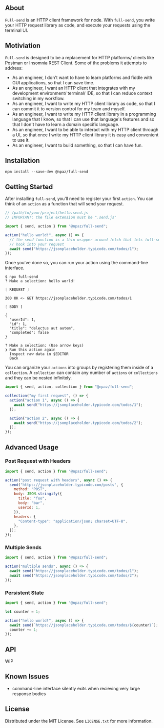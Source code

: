 ## About
`Full-send` is an HTTP client framework for node. With `full-send`, you write your HTTP request library as code, and execute your requests using the terminal UI.

## Motiviation
`Full-send` is designed to be a replacement for HTTP platforms/ clients like Postman or Insomnia REST Client. Some of the problems it attempts to address:
- As an engineer, I don't want to have to learn platforms and fiddle with GUI applications, so that I can save time.
- As an engineer, I want an HTTP client that integrates with my development environment/ terminal/ IDE, so that I can reduce context switching in my workflow.
- As an engineer, I want to write my HTTP client library as code, so that I can commit it to version control for my team and myself.
- As an engineer, I want to write my HTTP client library in a programming language that I know, so that I can use that language's features and so that I don't have to learn a domain specific language.
- As an engineer, I want to be able to interact with my HTTP client through a UI, so that once I write my HTTP client library it is easy and convenient to use it.
- As an engineer, I want to build something, so that I can have fun.

## Installation

```
npm install --save-dev @npaz/full-send
```

## Getting Started

After installing `full-send`, you'll need to register your first `action`. You
can think of an `action` as a function that will send your request.

```javascript
// /path/to/your/project/hello.send.js
// IMPORTANT: the file extension must be ".send.js"

import { send, action } from "@npaz/full-send";

action("hello world!", async () => {
  // the send function is a thin wrapper around fetch that lets full-send
  // hook into your request
  await send("https://jsonplaceholder.typicode.com/todos/1");
});
```

Once you've done so, you can run your action using the command-line interface.
```
$ npx full-send
? Make a selection: hello world!

[ REQUEST ]

200 OK <- GET https://jsonplaceholder.typicode.com/todos/1

[ BODY ]

{
  "userId": 1,
  "id": 1,
  "title": "delectus aut autem",
  "completed": false
}
  
? Make a selection: (Use arrow keys)
❯ Run this action again 
  Inspect raw data in $EDITOR 
  Back 
```

You can organize your `actions` into groups by registering them inside of a
`collection`. A `collection` can contain any number of `actions` or
`collections` and they can be nested infinitely.

```javascript
import { send, action, collection } from "@npaz/full-send";

collection("my first request", () => {
  action("action 1", async () => {
    await send("https://jsonplaceholder.typicode.com/todos/1");
  });

  action("action 2", async () => {
    await send("https://jsonplaceholder.typicode.com/todos/2");
  });
});
```

## Advanced Usage

### Post Request with Headers

```javascript
import { send, action } from "@npaz/full-send";

action("post request with headers", async () => {
  send("https://jsonplaceholder.typicode.com/posts", {
    method: "POST",
    body: JSON.stringify({
      title: "foo",
      body: "bar",
      userId: 1,
    }),
    headers: {
      "Content-type": "application/json; charset=UTF-8",
    },
  });
});
```

### Multiple Sends

```javascript
import { send, action } from "@npaz/full-send";

action("multiple sends", async () => {
  await send("https://jsonplaceholder.typicode.com/todos/1");
  await send("https://jsonplaceholder.typicode.com/todos/2");
});
```

### Persistent State

```javascript
import { send, action } from "@npaz/full-send";

let counter = 1;

action("hello world!", async () => {
  await send(`https://jsonplaceholder.typicode.com/todos/${counter}`);
  counter += 1;
});
```
## API
WIP

## Known Issues

- command-line interface silently exits when recieving very large response bodies

## License

Distributed under the MIT License. See `LICENSE.txt` for more information.
